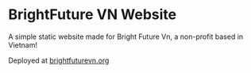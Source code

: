 # BrightFuture VN Website
A simple static website made for Bright Future Vn, a non-profit based in Vietnam!

Deployed at <a href="brightfuturevn.org">brightfuturevn.org</a>
